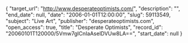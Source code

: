 {
  "target_url": "http://www.desperateoptimists.com/", 
  "description": "", 
  "end_date": null, 
  "date": "2006-01-01T12:00:00", 
  "slug": 59113549, 
  "subject": "Live Art", 
  "publisher": "desperateoptimists.com", 
  "open_access": true, 
  "title": "Desperate Optimists", 
  "record_id": "20060101T120000/5Vmw7gICnIaAselDVUw8LA==", 
  "start_date": null
}

